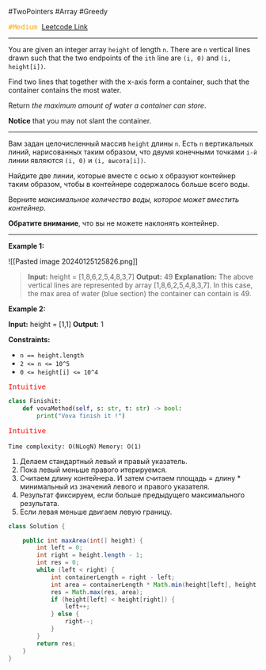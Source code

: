 #TwoPointers #Array #Greedy

<kbd><span style="color:orange;">#Medium</span> </kbd>
[Leetcode Link](https://leetcode.com/problems/container-with-most-water/description/)

---
You are given an integer array `height` of length `n`. There are `n` vertical lines drawn such that the two endpoints of the `ith` line are `(i, 0)` and `(i, height[i])`.

Find two lines that together with the x-axis form a container, such that the container contains the most water.

Return _the maximum amount of water a container can store_.

**Notice** that you may not slant the container.

---
Вам задан целочисленный массив `height` длины `n`. Есть `n` вертикальных линий, нарисованных таким образом, что двумя конечными точками `i-й` линии являются `(i, 0)` и `(i, высота[i])`.

Найдите две линии, которые вместе с осью x образуют контейнер таким образом, чтобы в контейнере содержалось больше всего воды.

Верните _максимальное количество воды, которое может вместить контейнер_.

**Обратите внимание**, что вы не можете наклонять контейнер.

---
**Example 1:**

![[Pasted image 20240125125826.png]]

>**Input:** height = [1,8,6,2,5,4,8,3,7]
>**Output:** 49
>**Explanation:** The above vertical lines are represented by array [1,8,6,2,5,4,8,3,7]. In this case, the max area of water (blue section) the container can contain is 49.

**Example 2:**

**Input:** height = [1,1]
**Output:** 1


**Constraints:**

- `n == height.length`
- `2 <= n <= 10^5`
- `0 <= height[i] <= 10^4`


<kbd><span style="color:red;"> Intuitive</span></kbd>


```Python
class Finishit:
    def vovaMethod(self, s: str, t: str) -> bool:
		print("Vova finish it !")
```


<kbd><span style="color:red;"> Intuitive</span></kbd>

`Time complexity: O(NLogN)`
`Memory: O(1)`

1. Делаем стандартный левый и правый указатель.
2. Пока левый меньше правого итерируемся.
3. Считаем длину контейнера. И затем считаем площадь = длину * минимальный из значений левого и правого указателя.
4. Результат фиксируем, если больше предыдущего максимального результата.
5. Если левая меньше двигаем левую границу.

```java
class Solution {

    public int maxArea(int[] height) {
        int left = 0;
        int right = height.length - 1;
        int res = 0;
        while (left < right) {
            int containerLength = right - left;
            int area = containerLength * Math.min(height[left], height[right]);
            res = Math.max(res, area);
            if (height[left] < height[right]) {
                left++;
            } else {
                right--;
            }
        }
        return res;
    }
}

```


